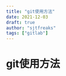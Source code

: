```yaml
---
title: "git使用方法"
date: 2021-12-03
draft: true
author: "sjtfreaks"
tags: ["gitlab"]
---
```


# git使用方法